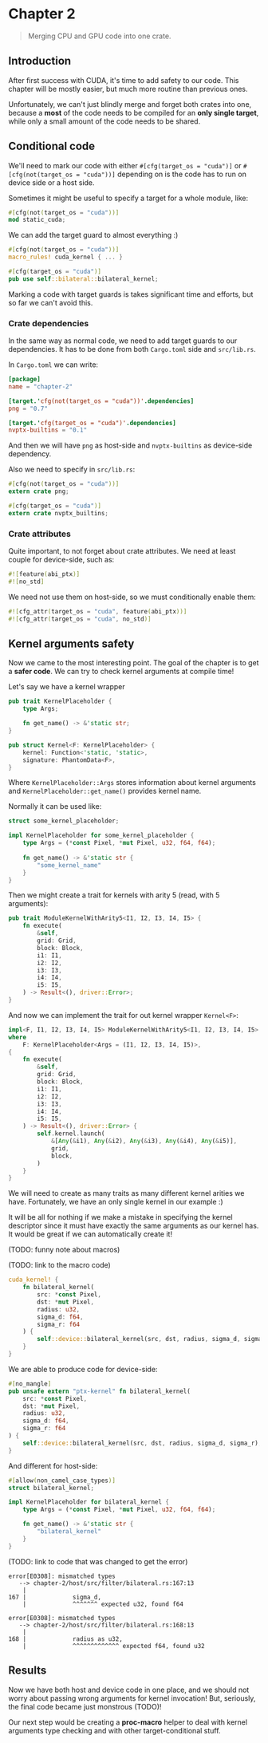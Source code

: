 # Chapter 2
> Merging CPU and GPU code into one crate.

## Introduction
After first success with CUDA, it's time to add safety to our code.
This chapter will be mostly easier, but much more routine than previous ones.

Unfortunately, we can't just blindly merge and forget both crates into one, because a **most** of the code needs to be compiled for an **only single target**, while only a small amount of the code needs to be shared.

## Conditional code
We'll need to mark our code with either `#[cfg(target_os = "cuda")]` or `#[cfg(not(target_os = "cuda"))]` depending on is the code has to run on device side or a host side. 

Sometimes it might be useful to specify a target for a whole module, like:
``` rust
#[cfg(not(target_os = "cuda"))]
mod static_cuda;
```

We can add the target guard to almost everything :)
``` rust
#[cfg(not(target_os = "cuda"))]
macro_rules! cuda_kernel { ... }

#[cfg(target_os = "cuda")]
pub use self::bilateral::bilateral_kernel;
```

Marking a code with target guards is takes significant time and efforts, but so far we can't avoid this.

### Crate dependencies
In the same way as normal code, we need to add target guards to our dependencies.
It has to be done from both `Cargo.toml` side and `src/lib.rs`.

In `Cargo.toml` we can write:
``` toml
[package]
name = "chapter-2"

[target.'cfg(not(target_os = "cuda"))'.dependencies]
png = "0.7"

[target.'cfg(target_os = "cuda")'.dependencies]
nvptx-builtins = "0.1"
```

And then we will have `png` as host-side and `nvptx-builtins` as device-side dependency.

Also we need to specify in `src/lib.rs`:
``` rust
#[cfg(not(target_os = "cuda"))]
extern crate png;

#[cfg(target_os = "cuda")]
extern crate nvptx_builtins;
```

### Crate attributes
Quite important, to not forget about crate attributes. 
We need at least couple for device-side, such as:
``` rust
#![feature(abi_ptx)]
#![no_std]
```

We need not use them on host-side, so we must conditionally enable them:
``` rust
#![cfg_attr(target_os = "cuda", feature(abi_ptx))]
#![cfg_attr(target_os = "cuda", no_std)]
```

## Kernel arguments safety
Now we came to the most interesting point.
The goal of the chapter is to get a **safer code**.
We can try to check kernel arguments at compile time!

Let's say we have a kernel wrapper
``` rust
pub trait KernelPlaceholder {
    type Args;

    fn get_name() -> &'static str;
}

pub struct Kernel<F: KernelPlaceholder> {
    kernel: Function<'static, 'static>,
    signature: PhantomData<F>,
}
```

Where `KernelPlaceholder::Args` stores information about kernel arguments and `KernelPlaceholder::get_name()` provides kernel name.

Normally it can be used like:
``` rust
struct some_kernel_placeholder;

impl KernelPlaceholder for some_kernel_placeholder {
    type Args = (*const Pixel, *mut Pixel, u32, f64, f64);
    
    fn get_name() -> &'static str {
        "some_kernel_name"
    }
}
```

Then we might create a trait for kernels with arity 5 (read, with 5 arguments):
``` rust
pub trait ModuleKernelWithArity5<I1, I2, I3, I4, I5> {
    fn execute(
        &self,
        grid: Grid,
        block: Block,
        i1: I1,
        i2: I2,
        i3: I3,
        i4: I4,
        i5: I5,
    ) -> Result<(), driver::Error>;
}
```

And now we can implement the trait for out kernel wrapper `Kernel<F>`:

``` rust
impl<F, I1, I2, I3, I4, I5> ModuleKernelWithArity5<I1, I2, I3, I4, I5> for Kernel<F>
where
    F: KernelPlaceholder<Args = (I1, I2, I3, I4, I5)>,
{
    fn execute(
        &self,
        grid: Grid,
        block: Block,
        i1: I1,
        i2: I2,
        i3: I3,
        i4: I4,
        i5: I5,
    ) -> Result<(), driver::Error> {
        self.kernel.launch(
            &[Any(&i1), Any(&i2), Any(&i3), Any(&i4), Any(&i5)],
            grid,
            block,
        )
    }
}
```

We will need to create as many traits as many different kernel arities we have.
Fortunately, we have an only single kernel in our example :)

It will be all for nothing if we make a mistake in specifying the kernel descriptor since it must have exactly the same arguments as our kernel has.
It would be great if we can automatically create it!

(TODO: funny note about macros)

(TODO: link to the macro code)

``` rust
cuda_kernel! {
    fn bilateral_kernel(
        src: *const Pixel,
        dst: *mut Pixel,
        radius: u32,
        sigma_d: f64,
        sigma_r: f64
    ) {
        self::device::bilateral_kernel(src, dst, radius, sigma_d, sigma_r);
    }
}
```

We are able to produce code for device-side:
``` rust
#[no_mangle]
pub unsafe extern "ptx-kernel" fn bilateral_kernel(
    src: *const Pixel,
    dst: *mut Pixel,
    radius: u32,
    sigma_d: f64,
    sigma_r: f64
) {
    self::device::bilateral_kernel(src, dst, radius, sigma_d, sigma_r);
}
```

And different for host-side:
``` rust
#[allow(non_camel_case_types)]
struct bilateral_kernel;

impl KernelPlaceholder for bilateral_kernel {
    type Args = (*const Pixel, *mut Pixel, u32, f64, f64);

    fn get_name() -> &'static str {
        "bilateral_kernel"
    }
}
```

(TODO: link to code that was changed to get the error)
```
error[E0308]: mismatched types
   --> chapter-2/host/src/filter/bilateral.rs:167:13
    |
167 |             sigma_d,
    |             ^^^^^^^ expected u32, found f64

error[E0308]: mismatched types
   --> chapter-2/host/src/filter/bilateral.rs:168:13
    |
168 |             radius as u32,
    |             ^^^^^^^^^^^^^ expected f64, found u32
```

## Results
Now we have both host and device code in one place, and we should not worry about passing wrong arguments for kernel invocation! 
But, seriously, the final code became just monstrous (TODO)!

Our next step would be creating a **proc-macro** helper to deal with kernel arguments type checking and with other target-conditional stuff.
